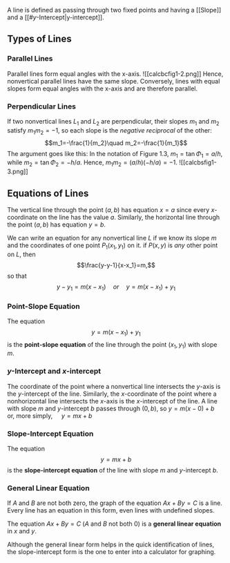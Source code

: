 A line is defined as passing through two fixed points and having a [[Slope]] and a [[#$y$-Intercept|y-intercept]].
## Types of Lines
### Parallel Lines
Parallel lines form equal angles with the x-axis.
![[calcbcfig1-2.png]]
Hence, nonvertical parallel lines have the same slope. Conversely, lines with equal slopes form equal angles with the x-axis and are therefore parallel.
### Perpendicular Lines
If two nonvertical lines $L_1$ and $L_2$ are perpendicular, their slopes $m_1$ and $m_2$ satisfy $m_1 m_2=-1$, so each slope is the *negative reciprocal* of the other:
$$m_1=-\frac{1}{m_2}\quad m_2=-\frac{1}{m_1}$$
The argument goes like this: In the notation of Figure 1.3, $m_1=\tan\Phi_1=a/h$, while $m_2=\tan\Phi_2=-h/a$. Hence, $m_1m_2=(a/h)(-h/a)=-1$.
![[calcbsfig1-3.png]]
## Equations of Lines
The vertical line through the point $(a, b)$ has equation $x=a$ since every $x$-coordinate on the line has the value $a$. Similarly, the horizontal line through the point $(a,b)$ has equation $y=b$.

We can write an equation for any nonvertical line $L$ if we know its slope $m$ and the coordinates of one point $P_1(x_1,y_1)$ on it. if $P(x,y)$ is *any* other point on $L$, then
$$\frac{y-y-1}{x-x_1}=m,$$
so that
$$y-y_1=m(x-x_1)\quad or\quad y=m(x-x_1)+y_1$$
### Point-Slope Equation
The equation
$$y=m(x-x_1)+y_1$$
is the **point-slope equation** of the line through the point $(x_1,y_1)$ with slope $m$.
### $y$-Intercept and $x$-intercept
The coordinate of the point where a nonvertical line intersects the $y$-axis is the $y$-intercept of the line. Similarly, the $x$-coordinate of the point where a nonhorizontal line intersects the $x$-axis is the  $x$-intercept of the line. A line with slope $m$ and $y$-intercept $b$ passes through $(0,b)$, so
$y=m(x-0)+b\quad$ or, more simply, $\quad y=mx+b$
### Slope-Intercept Equation
The equation
$$y=mx+b$$
is the **slope-intercept equation** of the line with slope $m$ and $y$-intercept $b$.
### General Linear Equation
If $A$ and $B$ are not both zero, the graph of the equation $Ax+By=C$ is a line. Every line has an equation in this form, even lines with undefined slopes.

The equation
$Ax+By=C$ ($A$ and $B$ not both $0$)
is a **general linear equation** in $x$ and $y$.

Although the general linear form helps in the quick identification of lines, the slope-intercept form is the one to enter into a calculator for graphing.